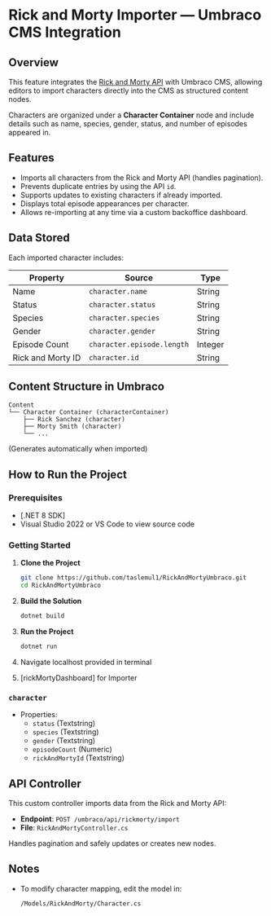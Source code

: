 ﻿
# Rick and Morty Importer — Umbraco CMS Integration

##  Overview
This feature integrates the [Rick and Morty API](https://rickandmortyapi.com/) with Umbraco CMS, allowing editors to import characters directly into the CMS as structured content nodes.

Characters are organized under a **Character Container** node and include details such as name, species, gender, status, and number of episodes appeared in.

## Features
- Imports all characters from the Rick and Morty API (handles pagination).
- Prevents duplicate entries by using the API `id`.
- Supports updates to existing characters if already imported.
- Displays total episode appearances per character.
- Allows re-importing at any time via a custom backoffice dashboard.

## Data Stored
Each imported character includes:

| Property          | Source                        | Type    |
|------------------|-------------------------------|---------|
| Name             | `character.name`              | String  |
| Status           | `character.status`            | String  |
| Species          | `character.species`           | String  |
| Gender           | `character.gender`            | String  |
| Episode Count    | `character.episode.length`    | Integer |
| Rick and Morty ID| `character.id`                | String  |

## Content Structure in Umbraco

```
Content
└── Character Container (characterContainer)
    ├── Rick Sanchez (character)
    ├── Morty Smith (character)
    └── ...
```

(Generates automatically when imported)

## How to Run the Project

###  Prerequisites
- [.NET 8 SDK]
- Visual Studio 2022 or VS Code to view source code

### Getting Started

1. **Clone the Project**
   ```bash
   git clone https://github.com/taslemul1/RickAndMortyUmbraco.git
   cd RickAndMortyUmbraco
   ```

3. **Build the Solution**
   ```bash
   dotnet build
   ```

4. **Run the Project**
   ```bash
   dotnet run
   ```

5. Navigate localhost provided in terminal

6. [rickMortyDashboard] for Importer

### `character`
- Properties:
  - `status` (Textstring)
  - `species` (Textstring)
  - `gender` (Textstring)
  - `episodeCount` (Numeric)
  - `rickAndMortyId` (Textstring)

## API Controller

This custom controller imports data from the Rick and Morty API:

- **Endpoint**: `POST /umbraco/api/rickmorty/import`
- **File**: `RickAndMortyController.cs`

Handles pagination and safely updates or creates new nodes.

## Notes

- To modify character mapping, edit the model in:
  ```
  /Models/RickAndMorty/Character.cs
  ```
